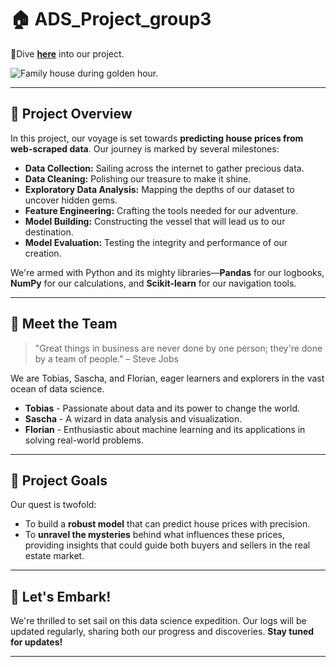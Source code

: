 # 🏠 ADS_Project_group3

🤿Dive [**here**](immo-project.ipynb) into our project.

![Family house during golden hour.](https://archivaldesigns.com/cdn/shop/products/Peach-Tree-Front_1200x.jpg?v=1648224612)

---

## 🎯 Project Overview

In this project, our voyage is set towards **predicting house prices from web-scraped data**. Our journey is marked by several milestones:

- **Data Collection:** Sailing across the internet to gather precious data.
- **Data Cleaning:** Polishing our treasure to make it shine.
- **Exploratory Data Analysis:** Mapping the depths of our dataset to uncover hidden gems.
- **Feature Engineering:** Crafting the tools needed for our adventure.
- **Model Building:** Constructing the vessel that will lead us to our destination.
- **Model Evaluation:** Testing the integrity and performance of our creation.

We're armed with Python and its mighty libraries—**Pandas** for our logbooks, **NumPy** for our calculations, and **Scikit-learn** for our navigation tools.

---

## 👋 Meet the Team

> "Great things in business are never done by one person; they're done by a team of people." – Steve Jobs

We are Tobias, Sascha, and Florian, eager learners and explorers in the vast ocean of data science.

- **Tobias** - Passionate about data and its power to change the world.
- **Sascha** - A wizard in data analysis and visualization.
- **Florian** - Enthusiastic about machine learning and its applications in solving real-world problems.

---

## 🌟 Project Goals

Our quest is twofold:

- To build a **robust model** that can predict house prices with precision.
- To **unravel the mysteries** behind what influences these prices, providing insights that could guide both buyers and sellers in the real estate market.

---

## 🚀 Let's Embark!

We're thrilled to set sail on this data science expedition. Our logs will be updated regularly, sharing both our progress and discoveries. **Stay tuned for updates!**

---
